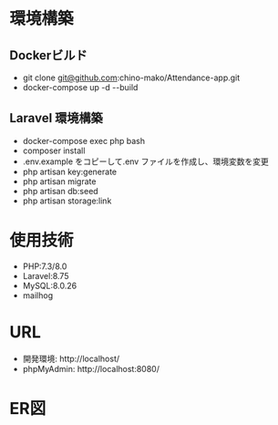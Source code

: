 # 環境構築
## Dockerビルド
- git clone git@github.com:chino-mako/Attendance-app.git
- docker-compose up -d --build

## Laravel 環境構築
- docker-compose exec php bash
- composer install
- .env.example をコピーして.env ファイルを作成し、環境変数を変更
- php artisan key:generate
- php artisan migrate
- php artisan db:seed
- php artisan storage:link

# 使用技術
- PHP:7.3/8.0
- Laravel:8.75
- MySQL:8.0.26
- mailhog

# URL
- 開発環境: http://localhost/
- phpMyAdmin: http://localhost:8080/

# ER図

